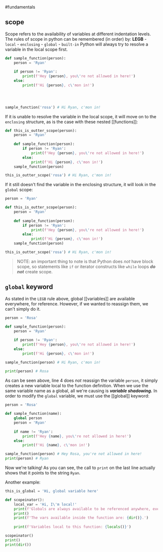 #fundamentals 
## scope
Scope refers to the availability of variables at different indentation levels.
The rules of scope in python can be remembered (in order) by:
	**LEGB**
		- `local`
		- `enclosing`
		- `global`
		- `built-in`
Python will always try to resolve a variable in the local scope first.

```python
def sample_function(person):
	person = 'Ryan'
	
	if person != 'Ryan':
		print(f'Hey {person}, you\'re not allowed in here!')
	else:
		print(f'Hi {person}, c\'mon in!')

  
  

sample_function('rosa') # Hi Ryan, c'mon in!
```
If it is unable to resolve the variable in the local scope, it will move on to the `enclosing` structure, as is the case with these nested [[functions]]:

```python
def this_is_outter_scope(person):
	person = 'Ryan'
	
	def sample_function(person):
		if person != 'Ryan':
			print(f'Hey {person}, you\'re not allowed in here!')
		else:
			print(f'Hi {person}, c\'mon in!')
	sample_function(person)

this_is_outter_scope('rosa') # Hi Ryan, c'mon in!

```

If it still doesn't find the variable in the enclosing structure, it will look in the `global` scope:
```python
person = 'Ryan'

def this_is_outter_scope(person):
	person = 'Ryan'
	
	def sample_function(person):
		if person != 'Ryan':
			print(f'Hey {person}, you\'re not allowed in here!')
		else:
			print(f'Hi {person}, c\'mon in!')
	sample_function(person)

this_is_outter_scope('rosa') # Hi Ryan, c'mon in!
```

> NOTE: an important thing to note is that Python does _not_ have block scope, so statements like `if` or iterator constructs like `while` loops _**do not**_ create scope.

## `global` keyword

As stated in the `LEGB` rule above, global [[variables]] are available everywhere, for reference. 
However, if we wanted to reassign them, we can't simply do it.
```python
person = 'Rosa'

def sample_function(person):
	person = 'Ryan'
	
	if person != 'Ryan':
		print(f'Hey {person}, you\'re not allowed in here!')
	else:
		print(f'Hi {person}, c\'mon in!')

sample_function(person) # Hi Ryan, c'mon in!

print(person) # Rosa
```
As can be seen above,  line 4 does _not_ reassign the variable `person`, it simply creates a new variable local to the function definition. When we use the same variable name as a global, all we're causing is _**variable shadowing.**_
In order to modify the `global` variable, we must use the [[global]] keyword:
```python
person = 'Rosa'
  
def sample_function(name):
	global person
	person = 'Ryan'
	  
	if name != 'Ryan':
		print(f'Hey {name}, you\'re not allowed in here!')
	else:
		print(f'Hi {name}, c\'mon in!')

sample_function(person) # Hey Rosa, you're not allowed in here!
print(person) # Ryan
```
Now we're talking! As you can see, the call to `print` on the last line actually shows that it points to the string `Ryan`.



Another example:
```python
this_is_global = 'Hi, global variable here'

def scopeinator():
	local_var = 'Hi, I\'m local!'
	print(f'Globals are always available to be referenced anywhere, even from inside this function, as you can see: {this_is_global}')
	print()
	print(f'The vars available inside the function are: {dir()}.')
	
	print(f'Variables local to this function: {locals()}')

scopeinator()
print()
print(dir())
```

